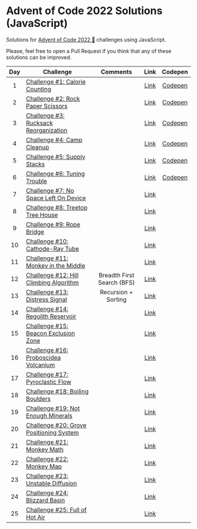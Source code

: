 # Advent of Code 2022 Solutions (JavaScript)

Solutions for [Advent of Code 2022 🎅](https://adventjs.dev) challenges using JavaScript.

Please, feel free to open a Pull Request if you think that any of these solutions can be improved.

| Day | Challenge | Comments | Link | Codepen |
  :-:|---|:-:|:-:|:-:|
| 1 | [Challenge #1: Calorie Counting](day1.md) | | [Link](https://adventofcode.com/2022/day/1) | [Codepen](https://codepen.io/mamunoz-dev/pen/zYLzpOL?editors=0012)
| 2 | [Challenge #2: Rock Paper Scissors](day2.md) | | [Link](https://adventofcode.com/2022/day/2) | [Codepen](https://codepen.io/mamunoz-dev/pen/wvxqxgZ?editors=0012) |
| 3 | [Challenge #3: Rucksack Reorganization](day3.md) | | [Link](https://adventofcode.com/2022/day/3) | [Codepen](https://codepen.io/mamunoz-dev/pen/GRBvzqm?editors=0012) |
| 4 | [Challenge #4: Camp Cleanup](day4.md) | | [Link](https://adventofcode.com/2022/day/4) | [Codepen](https://codepen.io/mamunoz-dev/pen/QWBMYPo?editors=0012) |
| 5 | [Challenge #5: Supply Stacks](day5.md) | | [Link](https://adventofcode.com/2022/day/5) | [Codepen](https://codepen.io/mamunoz-dev/pen/KKBvEod?editors=0012) |
| 6 | [Challenge #6: Tuning Trouble](day6.md) | | [Link](https://adventofcode.com/2022/day/6) | [Codepen](https://codepen.io/mamunoz-dev/pen/oNMeVVP?editors=0012) |
| 7 | [Challenge #7: No Space Left On Device](day7.md) | | [Link](https://adventofcode.com/2022/day/7) | |
| 8 | [Challenge #8: Treetop Tree House](day8.md) | | [Link](https://adventofcode.com/2022/day/8) | |
| 9 | [Challenge #9: Rope Bridge](day9.md) | | [Link](https://adventofcode.com/2022/day/9) | |
| 10 | [Challenge #10: Cathode-Ray Tube](day10.md) | | [Link](https://adventofcode.com/2022/day/10) | |
| 11 | [Challenge #11: Monkey in the Middle](day11.md) | | [Link](https://adventofcode.com/2022/day/11) | |
| 12 | [Challenge #12: Hill Climbing Algorithm](day12.md) | Breadth First Search (BFS) | [Link](https://adventofcode.com/2022/day/12) | |
| 13 | [Challenge #13: Distress Signal](day13.md) | Recursion + Sorting | [Link](https://adventofcode.com/2022/day/13) | |
| 14 | [Challenge #14: Regolith Reservoir](day14.md) | | [Link](https://adventofcode.com/2022/day/14) | |
| 15 | [Challenge #15: Beacon Exclusion Zone](day15.md) | | [Link](https://adventofcode.com/2022/day/15) | |
| 16 | [Challenge #16: Proboscidea Volcanium](day16.md) | | [Link](https://adventofcode.com/2022/day/16) | |
| 17 | [Challenge #17: Pyroclastic Flow](day17.md) | | [Link](https://adventofcode.com/2022/day/17) | |
| 18 | [Challenge #18: Boiling Boulders](day18.md) | | [Link](https://adventofcode.com/2022/day/18) | |
| 19 | [Challenge #19: Not Enough Minerals](day19.md) | | [Link](https://adventofcode.com/2022/day/19) | |
| 20 | [Challenge #20: Grove Positioning System](day20.md) | | [Link](https://adventofcode.com/2022/day/20) | |
| 21 | [Challenge #21: Monkey Math](day21.md) | | [Link](https://adventofcode.com/2022/day/21) | |
| 22 | [Challenge #22: Monkey Map](day22.md) | | [Link](https://adventofcode.com/2022/day/22) | |
| 23 | [Challenge #23: Unstable Diffusion](day23.md) | | [Link](https://adventofcode.com/2022/day/23) | |
| 24 | [Challenge #24: Blizzard Basin](day24.md) | | [Link](https://adventofcode.com/2022/day/24) | |
| 25 | [Challenge #25: Full of Hot Air](day25.md) | | [Link](https://adventofcode.com/2022/day/25) | |
